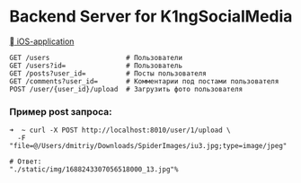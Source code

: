 # Backend Server for K1ngSocialMedia

[ iOS-application](https://github.com/mightyK1ngRichard/K1ngSocialMedia)

```http
GET /users                   # Пользователи
GET /users?id=               # Пользователь
GET /posts?user_id=          # Посты пользователя
GET /comments?user_id=       # Комментарии под постами пользователя
POST /user/{user_id}/upload  # Загрузить фото пользователя
```

### Пример post запроса:

```curl
➜  ~ curl -X POST http://localhost:8010/user/1/upload \
  -F "file=@/Users/dmitriy/Downloads/SpiderImages/iu3.jpg;type=image/jpeg"

# Ответ:
"./static/img/1688243307056518000_13.jpg"% 
```
